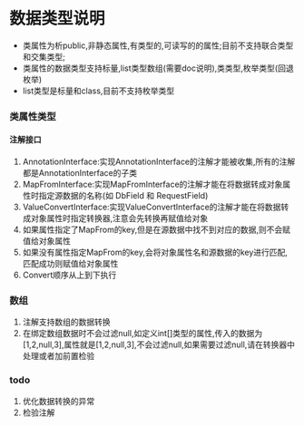 # 数据类型说明
- 类属性为析public,非静态属性,有类型的,可读写的的属性;目前不支持联合类型和交集类型;
- 类属性的数据类型支持标量,list类型数组(需要doc说明),类类型,枚举类型(回退枚举)
- list类型是标量和class,目前不支持枚举类型

### 类属性类型
#### 注解接口
1. AnnotationInterface:实现AnnotationInterface的注解才能被收集,所有的注解都是AnnotationInterface的子类
2. MapFromInterface:实现MapFromInterface的注解才能在将数据转成对象属性时指定源数据的名称(如 DbField 和 RequestField)
3. ValueConvertInterface:实现ValueConvertInterface的注解才能在将数据转成对象属性时指定转换器,注意会先转换再赋值给对象
4. 如果属性指定了MapFrom的key,但是在源数据中找不到对应的数据,则不会赋值给对象属性
5. 如果没有属性指定MapFrom的key,会将对象属性名和源数据的key进行匹配,匹配成功则赋值给对象属性
6. Convert顺序从上到下执行
### 数组
1. 注解支持数组的数据转换
2. 在绑定数组数据时不会过滤null,如定义int[]类型的属性,传入的数据为[1,2,null,3],属性就是[1,2,null,3],不会过滤null,如果需要过滤null,请在转换器中处理或者加前置检验


### todo
1. 优化数据转换的异常
2. 检验注解
